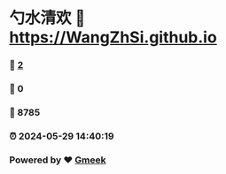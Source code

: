 # 勺水清欢 :link: https://WangZhSi.github.io 
### :page_facing_up: [2](https://WangZhSi.github.io/tag.html) 
### :speech_balloon: 0 
### :hibiscus: 8785 
### :alarm_clock: 2024-05-29 14:40:19 
### Powered by :heart: [Gmeek](https://github.com/Meekdai/Gmeek)
